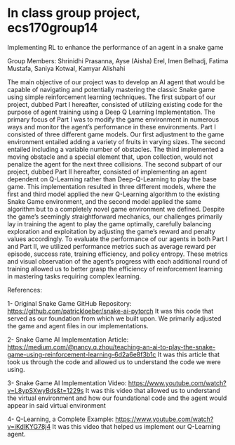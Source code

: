 # In class group project, ecs170group14
Implementing RL to enhance the performance of an agent in a snake game

Group Members: Shrinidhi Prasanna, Ayse (Aisha) Erel, Imen Belhadj, Fatima Mustafa, Saniya Kotwal, Kamyar Alishahi

The main objective of our project was to develop an AI agent that would be capable of navigating and potentially mastering the classic Snake game using simple reinforcement learning techniques. The first subpart of our project, dubbed Part I hereafter, consisted of utilizing existing code for the purpose of agent training using a Deep Q Learning Implementation. The primary focus of Part I was to modify the game environment in numerous ways and monitor the agent’s performance in these environments. Part I consisted of three different game models. Our first adjustment to the game environment entailed adding a variety of fruits in varying sizes. The second entailed including a variable number of obstacles. The third implemented a moving obstacle and a special element that, upon collection, would not penalize the agent for the next three collisions. The second subpart of our project, dubbed Part II hereafter, consisted of implementing an agent dependent on Q-Learning rather than Deep-Q-Learning to play the base game. This implementation resulted in three different models, where the first and third model applied the new Q-Learning algorithm to the existing Snake Game environment, and the second model applied the same algorithm but to a completely novel game environment we defined. 
Despite the game’s seemingly straightforward mechanics, our challenges primarily lay in training the agent to play the game optimally, carefully balancing exploration and exploitation by adjusting the game’s reward and penalty values accordingly. To evaluate the performance of our agents in both Part I and Part II, we utilized performance metrics such as average reward per episode, success rate, training efficiency, and policy entropy. These metrics and visual observation of the agent’s progress with each additional round of training allowed us to better grasp the efficiency of reinforcement learning in mastering tasks requiring complex learning. 

References: 

1- Original Snake Game GitHub Repository: https://github.com/patrickloeber/snake-ai-pytorch
	It was this code that served as our foundation from which we built upon. We primarily adjusted the game and agent files in our implementations.

2- Snake Game AI Implementation Article: https://medium.com/@nancy.q.zhou/teaching-an-ai-to-play-the-snake-game-using-reinforcement-learning-6d2a6e8f3b1c
	It was this article that took us through the code and allowed us to understand the code we were using.

3- Snake Game AI Implementation Video: https://www.youtube.com/watch?v=L8ypSXwyBds&t=1229s
	It was this video that allowed us to understand the virtual environment and how our foundational code and the agent would appear in said virtual environment

4- Q-Learning, a Complete Example: https://www.youtube.com/watch?v=iKdlKYG78j4
	It was this video that helped us implement our Q-Learning agent.

